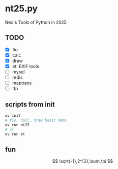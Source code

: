 # nt25.py

Neo's Tools of Python in 2025

## TODO

- [x] fio
- [x] calc
- [x] draw
- [x] et: EXIF tools
- [ ] mysql
- [ ] redis
- [ ] maptrans
- [ ] ttp

## scripts from init

```sh
uv init
# fio, calc, draw basic demo
uv run nt25
# et
uv run et
```

## fun

$$
\sqrt{-1},2^{3},\sum,\pi
$$
